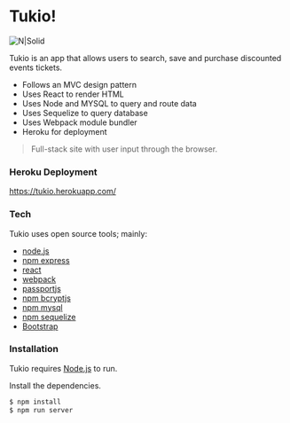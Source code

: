 # Tukio!

![N|Solid](http://alalyaatourism.com/wp-content/uploads/2015/06/book-tickets.png)

Tukio is an app that allows users to search, save and purchase discounted events tickets.

  - Follows an MVC design pattern
  - Uses React to render HTML
  - Uses Node and MYSQL to query and route data
  - Uses Sequelize to query database
  - Uses Webpack module bundler
  - Heroku for deployment 

> Full-stack site with user input through the browser. 

### Heroku Deployment

https://tukio.herokuapp.com/

### Tech

Tukio uses open source tools; mainly:

* [node.js]
* [npm express]
* [react]
* [webpack]
* [passportjs]
* [npm bcryptjs]
* [npm mysql]
* [npm sequelize]
* [Bootstrap]

### Installation

Tukio requires [Node.js](https://nodejs.org/) to run.

Install the dependencies.

```sh
$ npm install
$ npm run server
```

[node.js]: <http://nodejs.org>
[npm express]: <https://www.npmjs.com/package/express>
[react]: <https://facebook.github.io/react/>
[webpack]: <https://webpack.github.io/>
[passportjs]: <http://passportjs.org/>
[npm bcryptjs]: <https://www.npmjs.com/package/bcryptjs>
[npm mysql]: <https://www.npmjs.com/package/mysql>
[npm sequelize]: <http://docs.sequelizejs.com/en/v3/>
[Bootstrap]: <http://getbootstrap.com/>
[JQuery]: <http://api.jquery.com/getb>
